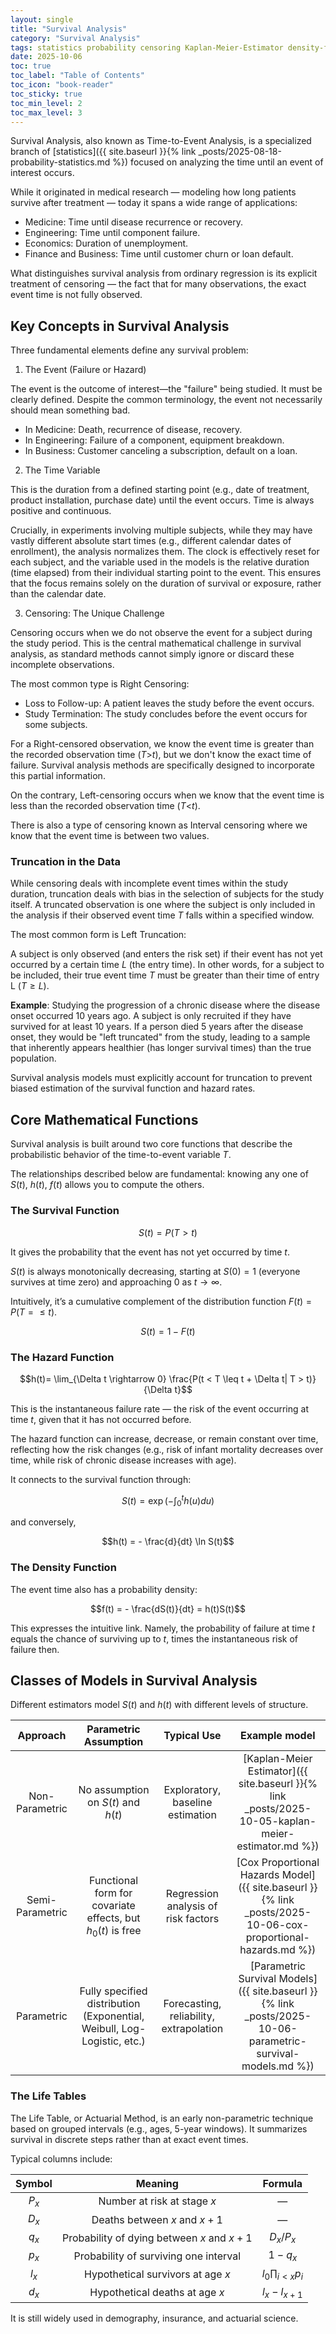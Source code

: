 ```yaml
---
layout: single
title: "Survival Analysis"
category: "Survival Analysis"
tags: statistics probability censoring Kaplan-Meier-Estimator density-function cumulative-distribution-function survival-function hazard-function life-table
date: 2025-10-06
toc: true
toc_label: "Table of Contents"
toc_icon: "book-reader"
toc_sticky: true
toc_min_level: 2
toc_max_level: 3
---
```


Survival Analysis, also known as Time-to-Event Analysis, is a specialized branch of [statistics]({{ site.baseurl }}{% link _posts/2025-08-18-probability-statistics.md %}) focused on analyzing the time until an event of interest occurs. 

While it originated in medical research — modeling how long patients survive after treatment — today it spans a wide range of applications:

* Medicine: Time until disease recurrence or recovery.
* Engineering: Time until component failure.
* Economics: Duration of unemployment.
* Finance and Business: Time until customer churn or loan default.

What distinguishes survival analysis from ordinary regression is its explicit treatment of censoring — the fact that for many observations, the exact event time is not fully observed.

## Key Concepts in Survival Analysis

Three fundamental elements define any survival problem:

1. The Event (Failure or Hazard)

The event is the outcome of interest—the "failure" being studied. It must be clearly defined. Despite the common terminology, the event not necessarily should mean something bad. 

* In Medicine: Death, recurrence of disease, recovery.
* In Engineering: Failure of a component, equipment breakdown.
* In Business: Customer canceling a subscription, default on a loan.

2. The Time Variable

This is the duration from a defined starting point (e.g., date of treatment, product installation, purchase date) until the event occurs. Time is always positive and continuous.

Crucially, in experiments involving multiple subjects, while they may have vastly different absolute start times (e.g., different calendar dates of enrollment), the analysis normalizes them. The clock is effectively reset for each subject, and the variable used in the models is the relative duration (time elapsed) from their individual starting point to the event. This ensures that the focus remains solely on the duration of survival or exposure, rather than the calendar date.

3. Censoring: The Unique Challenge

Censoring occurs when we do not observe the event for a subject during the study period. This is the central mathematical challenge in survival analysis, as standard methods cannot simply ignore or discard these incomplete observations.

The most common type is Right Censoring:

* Loss to Follow-up: A patient leaves the study before the event occurs.
* Study Termination: The study concludes before the event occurs for some subjects.

For a Right-censored observation, we know the event time is greater than the recorded observation time ($T$>$t$), but we don't know the exact time of failure. Survival analysis methods are specifically designed to incorporate this partial information.

On the contrary, Left-censoring occurs when we know that the event time is less than the recorded observation time ($T$<$t$).

There is also a type of censoring known as Interval censoring where we know that the event time is between two values.

### Truncation in the Data

While censoring deals with incomplete event times within the study duration, truncation deals with bias in the selection of subjects for the study itself. A truncated observation is one where the subject is only included in the analysis if their observed event time $T$ falls within a specified window.

The most common form is Left Truncation:

A subject is only observed (and enters the risk set) if their event has not yet occurred by a certain time $L$ (the entry time). In other words, for a subject to be included, their true event time $T$ must be greater than their time of entry L ($T \geq L$).

**Example**: Studying the progression of a chronic disease where the disease onset occurred 10 years ago. A subject is only recruited if they have survived for at least 10 years. If a person died 5 years after the disease onset, they would be "left truncated" from the study, leading to a sample that inherently appears healthier (has longer survival times) than the true population.

Survival analysis models must explicitly account for truncation to prevent biased estimation of the survival function and hazard rates.

## Core Mathematical Functions

Survival analysis is built around two core functions that describe the probabilistic behavior of the time-to-event variable $T$.

The relationships described below are fundamental: knowing any one of $S(t)$, $h(t)$, $f(t)$ allows you to compute the others.

### The Survival Function

$$S(t)=P(T>t)$$

It gives the probability that the event has not yet occurred by time $t$.

$S(t)$ is always monotonically decreasing, starting at $S(0)=1$ (everyone survives at time zero) and approaching 0 as $t \rightarrow \infty$.

Intuitively, it’s a cumulative complement of the distribution function $F(t)=P(T=\leq t)$.

$$S(t) = 1 - F(t)$$

### The Hazard Function

$$h(t)= \lim_{\Delta t \rightarrow 0} \frac{P(t < T \leq t + \Delta t| T > t)}{\Delta t}​$$

This is the instantaneous failure rate — the risk of the event occurring at time $t$, given that it has not occurred before.

The hazard function can increase, decrease, or remain constant over time, reflecting how the risk changes (e.g., risk of infant mortality decreases over time, while risk of chronic disease increases with age).

It connects to the survival function through:

$$S(t) = \exp(-\int_0^t h(u) du)$$

and conversely,

$$h(t) = - \frac{d}{dt} \ln S(t)$$

### The Density Function

The event time also has a probability density:

$$f(t) = - \frac{dS(t)}{dt} = h(t)S(t)$$

This expresses the intuitive link. Namely, the probability of failure at time $t$ equals the chance of surviving up to $t$, times the instantaneous risk of failure then.

## Classes of Models in Survival Analysis

Different estimators model $S(t)$ and $h(t)$ with different levels of structure.

|Approach | Parametric Assumption | Typical Use| Example model|
|:---:|:---:|:---:|:---:|
|Non-Parametric|No assumption on $S(t)$ and $h(t)$|Exploratory, baseline estimation|[Kaplan-Meier Estimator]({{ site.baseurl }}{% link _posts/2025-10-05-kaplan-meier-estimator.md %})|
|Semi-Parametric|Functional form for covariate effects, but $h_0(t)$ is free|Regression analysis of risk factors|[Cox Proportional Hazards Model]({{ site.baseurl }}{% link _posts/2025-10-06-cox-proportional-hazards.md %})|
|Parametric|Fully specified distribution (Exponential, Weibull, Log-Logistic, etc.)|Forecasting, reliability, extrapolation|[Parametric Survival Models]({{ site.baseurl }}{% link _posts/2025-10-06-parametric-survival-models.md %})|

### The Life Tables

The Life Table, or Actuarial Method, is an early non-parametric technique based on grouped intervals (e.g., ages, 5-year windows). It summarizes survival in discrete steps rather than at exact event times.

Typical columns include:

|Symbol|Meaning|Formula|
|:---:|:---:|:---:|
|$P_x$|Number at risk at stage $x$|—|
|$D_x$|Deaths between $x$ and $x+1$|—|
|$q_x$|Probability of dying between $x$ and $x+1$|$D_x/P_x$|
|$p_x$|Probability of surviving one interval|$1-q_x$|
|$l_x$|Hypothetical survivors at age $x$|$l_0 \prod_{i<x}p_i$|
|$d_x$|Hypothetical deaths at age $x$|$l_x - l_{x+1}$|

It is still widely used in demography, insurance, and actuarial science.
